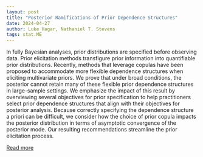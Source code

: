```yaml
---
layout: post
title: "Posterior Ramifications of Prior Dependence Structures"
date: 2024-04-27
author: Luke Hagar, Nathaniel T. Stevens
tags: stat.ME
---
```


In fully Bayesian analyses, prior distributions are specified before observing data. Prior elicitation methods transfigure prior information into quantifiable prior distributions. Recently, methods that leverage copulas have been proposed to accommodate more flexible dependence structures when eliciting multivariate priors. We prove that under broad conditions, the posterior cannot retain many of these flexible prior dependence structures in large-sample settings. We emphasize the impact of this result by overviewing several objectives for prior specification to help practitioners select prior dependence structures that align with their objectives for posterior analysis. Because correctly specifying the dependence structure a priori can be difficult, we consider how the choice of prior copula impacts the posterior distribution in terms of asymptotic convergence of the posterior mode. Our resulting recommendations streamline the prior elicitation process.

[Read more](https://arxiv.org/abs/2312.06437)